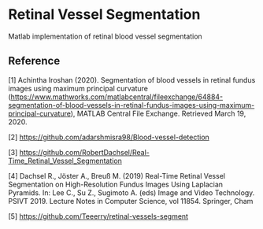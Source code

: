 # Retinal Vessel Segmentation
  Matlab implementation of retinal blood vessel segmentation



## Reference

[1] Achintha Iroshan (2020). Segmentation of blood vessels in retinal fundus images using maximum principal curvature (https://www.mathworks.com/matlabcentral/fileexchange/64884-segmentation-of-blood-vessels-in-retinal-fundus-images-using-maximum-principal-curvature), MATLAB Central File Exchange. Retrieved March 19, 2020. 

[2] https://github.com/adarshmisra98/Blood-vessel-detection

[3] https://github.com/RobertDachsel/Real-Time_Retinal_Vessel_Segmentation

[4] Dachsel R., Jöster A., Breuß M. (2019) Real-Time Retinal Vessel Segmentation on High-Resolution Fundus Images Using Laplacian Pyramids. In: Lee C., Su Z., Sugimoto A. (eds) Image and Video Technology. PSIVT 2019. Lecture Notes in Computer Science, vol 11854. Springer, Cham

[5] https://github.com/Teeerry/retinal-vessels-segment
